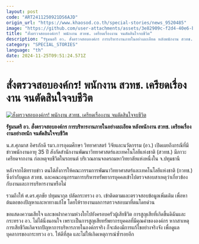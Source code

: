 ```yaml
---
layout: post
code: "ART2411250921DS6AJD"
origin_url: "https://www.khaosod.co.th/special-stories/news_9520485"
image: "https://github.com/user-attachments/assets/3e82909c-f2d4-40e6-b132-f410f5c4286c"
title: "สั่งตรวจสอบองค์กร! พนักงาน สวทช. เครียดเรื่องงาน จนตัดสินใจจบชีวิต"
description: "รัฐมนตรี อว. สั่งตรวจสอบองค์กร การบริหารงานภายในอย่างละเอียด หลังพนักงาน สวทช. เครียดเรื่องงานอย่างหนัก จนตัดสินใจจบชีวิต"
category: "SPECIAL_STORIES"
language: "th"
date: 2024-11-25T09:51:24.571Z
---
```


# สั่งตรวจสอบองค์กร! พนักงาน สวทช. เครียดเรื่องงาน จนตัดสินใจจบชีวิต

[![สั่งตรวจสอบองค์กร! พนักงาน สวทช. เครียดเรื่องงาน จนตัดสินใจจบชีวิต](https://www.khaosod.co.th/wpapp/uploads/2024/11/swtc.jpg "สั่งตรวจสอบองค์กร! พนักงาน สวทช. เครียดเรื่องงาน จนตัดสินใจจบชีวิต")](https://www.khaosod.co.th/wpapp/uploads/2024/11/swtc.jpg)

**รัฐมนตรี อว. สั่งตรวจสอบองค์กร การบริหารงานภายในอย่างละเอียด หลังพนักงาน สวทช. เครียดเรื่องงานอย่างหนัก จนตัดสินใจจบชีวิต**

น.ส.ศุภมาส อิศรภักดี รมว.การอุดมศึกษา วิทยาศาสตร์ วิจัยและนวัตกรรม (อว.) เปิดเผยถึงกรณีที่มีข่าวพนักงานอายุ 35 ปี สังกัดสำนักงานพัฒนาวิทยาศาสตร์และเทคโนโลยีแห่งชาติ (สวทช.) มีภาวะเครียดจากงาน ก่อเหตุจบชีวิตในรถยนต์ บริเวณลานจอดรถมหาวิทยาลัยแห่งหนึ่งใน จ.ปทุมธานี

หลังจากได้ทราบข่าว ตนได้สั่งการให้คณะกรรมการพัฒนาวิทยาศาสตร์และเทคโนโลยีแห่งชาติ (กวทช.) ซึ่งกำกับดูแล สวทช. และคณะอนุกรรมการบริหารทรัพยากรบุคคลเข้าไปตรวจสอบสาเหตุว่าเกี่ยวข้องกับงานและการบริหารงานหรือไม่

รวมถึงให้ ศ.ดร.ศุภชัย ปทุมนากุล ปลัดกระทรวง อว. เข้าติดตามและตรวจสอบข้อมูลเพิ่มเติม เพื่อหาต้นตอของปัญหาและหาทางแก้ไข โดยให้รายงานผลการตรวจสอบมาที่ตนโดยด่วน

ขอแสดงความเสียใจ และขอฝากความห่วงใยไปยังครอบครัวผู้เสียชีวิต การสูญเสียที่เกิดขึ้นดิฉันและกระทรวง อว. ไม่ได้นิ่งนอนใจ เพราะเป็นการสูญเสียทรัพยากรบุคคลที่มีคุณค่าขององค์กร หากสาเหตุการเสียชีวิตเกิดจากปัญหาการบริหารภายในองค์กรจริง ก็จะต้องมีการแก้ไขอย่างจริงจัง เพื่อดูแลบุคลากรของกระทรวง อว. ให้ดีที่สุด และไม่ให้เกิดเหตุการณ์ซ้ำรอยอีก